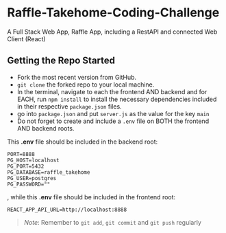 # Raffle-Takehome-Coding-Challenge

A Full Stack Web App, Raffle App, including a RestAPI and connected Web Client (React)

## Getting the Repo Started

- Fork the most recent version from GitHub.
- `git clone` the forked repo to your local machine.
- In the terminal, navigate to each the frontend AND backend and for EACH, run `npm install` to install the necessary dependencies included in their  respective `package.json` files.
- go into `package.json` and put `server.js` as the value for the key `main`
- Do not forget to create and include a `.env` file on BOTH the frontend AND backend roots.


This **.env** file should be included in the backend root:
```
PORT=8888
PG_HOST=localhost
PG_PORT=5432
PG_DATABASE=raffle_takehome
PG_USER=postgres
PG_PASSWORD=""
```

, while this **.env** file should be included in the frontend root:

```
REACT_APP_API_URL=http://localhost:8888
```

> _Note_: Remember to `git add`, `git commit` and `git push` regularly
